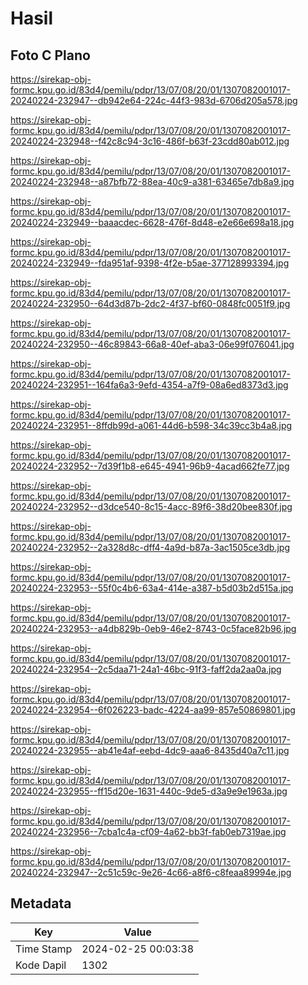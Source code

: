 # Hasil

## Foto C Plano

https://sirekap-obj-formc.kpu.go.id/83d4/pemilu/pdpr/13/07/08/20/01/1307082001017-20240224-232947--db942e64-224c-44f3-983d-6706d205a578.jpg

https://sirekap-obj-formc.kpu.go.id/83d4/pemilu/pdpr/13/07/08/20/01/1307082001017-20240224-232948--f42c8c94-3c16-486f-b63f-23cdd80ab012.jpg

https://sirekap-obj-formc.kpu.go.id/83d4/pemilu/pdpr/13/07/08/20/01/1307082001017-20240224-232948--a87bfb72-88ea-40c9-a381-63465e7db8a9.jpg

https://sirekap-obj-formc.kpu.go.id/83d4/pemilu/pdpr/13/07/08/20/01/1307082001017-20240224-232949--baaacdec-6628-476f-8d48-e2e66e698a18.jpg

https://sirekap-obj-formc.kpu.go.id/83d4/pemilu/pdpr/13/07/08/20/01/1307082001017-20240224-232949--fda951af-9398-4f2e-b5ae-377128993394.jpg

https://sirekap-obj-formc.kpu.go.id/83d4/pemilu/pdpr/13/07/08/20/01/1307082001017-20240224-232950--64d3d87b-2dc2-4f37-bf60-0848fc0051f9.jpg

https://sirekap-obj-formc.kpu.go.id/83d4/pemilu/pdpr/13/07/08/20/01/1307082001017-20240224-232950--46c89843-66a8-40ef-aba3-06e99f076041.jpg

https://sirekap-obj-formc.kpu.go.id/83d4/pemilu/pdpr/13/07/08/20/01/1307082001017-20240224-232951--164fa6a3-9efd-4354-a7f9-08a6ed8373d3.jpg

https://sirekap-obj-formc.kpu.go.id/83d4/pemilu/pdpr/13/07/08/20/01/1307082001017-20240224-232951--8ffdb99d-a061-44d6-b598-34c39cc3b4a8.jpg

https://sirekap-obj-formc.kpu.go.id/83d4/pemilu/pdpr/13/07/08/20/01/1307082001017-20240224-232952--7d39f1b8-e645-4941-96b9-4acad662fe77.jpg

https://sirekap-obj-formc.kpu.go.id/83d4/pemilu/pdpr/13/07/08/20/01/1307082001017-20240224-232952--d3dce540-8c15-4acc-89f6-38d20bee830f.jpg

https://sirekap-obj-formc.kpu.go.id/83d4/pemilu/pdpr/13/07/08/20/01/1307082001017-20240224-232952--2a328d8c-dff4-4a9d-b87a-3ac1505ce3db.jpg

https://sirekap-obj-formc.kpu.go.id/83d4/pemilu/pdpr/13/07/08/20/01/1307082001017-20240224-232953--55f0c4b6-63a4-414e-a387-b5d03b2d515a.jpg

https://sirekap-obj-formc.kpu.go.id/83d4/pemilu/pdpr/13/07/08/20/01/1307082001017-20240224-232953--a4db829b-0eb9-46e2-8743-0c5face82b96.jpg

https://sirekap-obj-formc.kpu.go.id/83d4/pemilu/pdpr/13/07/08/20/01/1307082001017-20240224-232954--2c5daa71-24a1-46bc-91f3-faff2da2aa0a.jpg

https://sirekap-obj-formc.kpu.go.id/83d4/pemilu/pdpr/13/07/08/20/01/1307082001017-20240224-232954--6f026223-badc-4224-aa99-857e50869801.jpg

https://sirekap-obj-formc.kpu.go.id/83d4/pemilu/pdpr/13/07/08/20/01/1307082001017-20240224-232955--ab41e4af-eebd-4dc9-aaa6-8435d40a7c11.jpg

https://sirekap-obj-formc.kpu.go.id/83d4/pemilu/pdpr/13/07/08/20/01/1307082001017-20240224-232955--ff15d20e-1631-440c-9de5-d3a9e9e1963a.jpg

https://sirekap-obj-formc.kpu.go.id/83d4/pemilu/pdpr/13/07/08/20/01/1307082001017-20240224-232956--7cba1c4a-cf09-4a62-bb3f-fab0eb7319ae.jpg

https://sirekap-obj-formc.kpu.go.id/83d4/pemilu/pdpr/13/07/08/20/01/1307082001017-20240224-232947--2c51c59c-9e26-4c66-a8f6-c8feaa89994e.jpg


## Metadata

| Key        | Value               |
| ---------- | ------------------- |
| Time Stamp | 2024-02-25 00:03:38 |
| Kode Dapil | 1302                |



